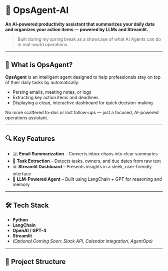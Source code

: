
# 🧠 OpsAgent-AI
**An AI-powered productivity assistant that summarizes your daily data and organizes your action items — powered by LLMs and Streamlit.**

> Built during my spring break as a showcase of what AI Agents can do in real-world operations.

---

## 🚀 What is OpsAgent?

**OpsAgent** is an intelligent agent designed to help professionals stay on top of their daily tasks by automatically:
- Parsing emails, meeting notes, or logs
- Extracting key action items and deadlines
- Displaying a clean, interactive dashboard for quick decision-making

No more scattered to-dos or lost follow-ups — just a focused, AI-powered operations assistant.

---

## 🔍 Key Features

- ✉️ **Email Summarization** – Converts inbox chaos into clear summaries
- 📌 **Task Extraction** – Detects tasks, owners, and due dates from raw text
- 📊 **Streamlit Dashboard** – Presents insights in a sleek, user-friendly interface
- 🧠 **LLM-Powered Agent** – Built using LangChain + GPT for reasoning and memory

---

## 🛠️ Tech Stack

- **Python**
- **LangChain**
- **OpenAI / GPT-4**
- **Streamlit**
- *(Optional Coming Soon: Slack API, Calendar integration, AgentOps)*

---

## 📂 Project Structure


